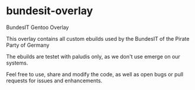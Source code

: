 bundesit-overlay
================

BundesIT Gentoo Overlay

This overlay contains all custom ebuilds used by the BundesIT of the Pirate Party of Germany

The ebuilds are testet with paludis only, as we don't use emerge on our systems.

Feel free to use, share and modify the code, as well as open bugs or pull requests for issues and enhancements.
